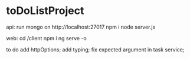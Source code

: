 # toDoListProject
api: 
run mongo on http://localhost:27017
npm i
node server.js

web:
cd /client
npm i 
ng serve -o

to do
add httpOptions;
add typing;
fix expected argument in task service;
